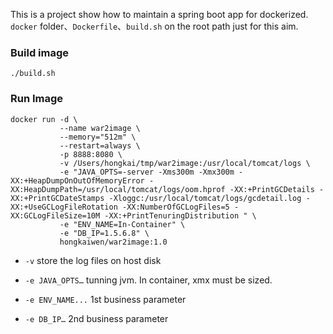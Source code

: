 This is a project show how to maintain a spring boot app for dockerized. `docker` folder、`Dockerfile`、`build.sh` on the root path just for this aim.

### Build image

```shell
./build.sh
```



### Run Image


```shell
docker run -d \
           --name war2image \
           --memory="512m" \
           --restart=always \
           -p 8888:8080 \
           -v /Users/hongkai/tmp/war2image:/usr/local/tomcat/logs \
           -e "JAVA_OPTS=-server -Xms300m -Xmx300m -XX:+HeapDumpOnOutOfMemoryError -XX:HeapDumpPath=/usr/local/tomcat/logs/oom.hprof -XX:+PrintGCDetails -XX:+PrintGCDateStamps -Xloggc:/usr/local/tomcat/logs/gcdetail.log -XX:+UseGCLogFileRotation -XX:NumberOfGCLogFiles=5 -XX:GCLogFileSize=10M -XX:+PrintTenuringDistribution " \
           -e "ENV_NAME=In-Container" \
           -e "DB_IP=1.5.6.8" \
           hongkaiwen/war2image:1.0
```
- `-v` store the log files on host disk

- `-e JAVA_OPTS…` tunning jvm. In container, xmx must be sized.

- `-e ENV_NAME...` 1st business parameter

- `-e DB_IP…` 2nd business parameter

   

